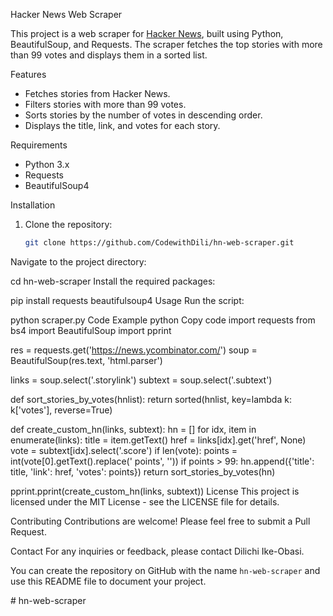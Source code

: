 Hacker News Web Scraper

This project is a web scraper for [Hacker News](https://news.ycombinator.com/), built using Python, BeautifulSoup, and Requests. The scraper fetches the top stories with more than 99 votes and displays them in a sorted list.

Features
- Fetches stories from Hacker News.
- Filters stories with more than 99 votes.
- Sorts stories by the number of votes in descending order.
- Displays the title, link, and votes for each story.

Requirements
- Python 3.x
- Requests
- BeautifulSoup4

Installation

1. Clone the repository:
   ```sh
   git clone https://github.com/CodewithDili/hn-web-scraper.git
Navigate to the project directory:


cd hn-web-scraper
Install the required packages:


pip install requests beautifulsoup4
Usage
Run the script:


python scraper.py
Code Example
python
Copy code
import requests
from bs4 import BeautifulSoup 
import pprint 

res = requests.get('https://news.ycombinator.com/')
soup = BeautifulSoup(res.text, 'html.parser')

links = soup.select('.storylink')
subtext = soup.select('.subtext')

def sort_stories_by_votes(hnlist):
    return sorted(hnlist, key=lambda k: k['votes'], reverse=True)

def create_custom_hn(links, subtext):
    hn = []
    for idx, item in enumerate(links):
        title = item.getText()
        href = links[idx].get('href', None)
        vote = subtext[idx].select('.score')
        if len(vote):
            points = int(vote[0].getText().replace(' points', ''))
            if points > 99:
                hn.append({'title': title, 'link': href, 'votes': points})
    return sort_stories_by_votes(hn)

pprint.pprint(create_custom_hn(links, subtext))
License
This project is licensed under the MIT License - see the LICENSE file for details.

Contributing
Contributions are welcome! Please feel free to submit a Pull Request.

Contact
For any inquiries or feedback, please contact Dilichi Ike-Obasi.

You can create the repository on GitHub with the name `hn-web-scraper` and use this README file to document your project.





#   h n - w e b - s c r a p e r  
 